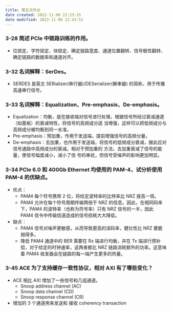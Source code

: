 ```yaml
---
title: 第五次作业
date created: 2022-11-08 22:23:15
date modified: 2022-11-08 22:43:52
---
```


### 3-28 简述 PCIe 中链路训练的作用。

- 位锁定、字符锁定、块锁定、确定链路宽度、通道位置翻转、信号极性翻转、确定链路的数据率和通道对齐。

### 3-32 名词解释：SerDes。

- SERDES 是英文 SERializer(串行器)/DESerializer(解串器) 的简称，用于传播高速串行信号。

### 3-33 名词解释：Equalization、Pre-emphasis、De-emphasis。

- Equalization：均衡，是在接收端对信号进行处理，根据信号所经过衰减通道（如基板）的衰减特性，将信号的高频成分适 当增强，这样可以把低频成分与高频成分被均衡到同一水准。
- Pre-emphasis：预加重，作用于发送端，提前增强信号的高频分量。
- De-emphasis：去加重，也作用于发送端，将信号的低频成分衰减，据此应对信号通路中高频成分的衰减。相对于预加重的 方法，去加重衰减了信号的能量，使信号幅度减小，减小了信 号的串扰，但信号受噪声的影响更加明显。

### 3-34 PCIe 6.0 和 400Gb Ethernet 均使用的 PAM-4，试分析使用 PAM-4 的优缺点。

- 优点：
	- PAM4 每个符号携带 2 位，将给定波特率的比特率比 NRZ 提高一倍。
	- PAM4 允许在每个符号周期传输两倍于 NRZ 的信息。因此，在相同码率下，PAM4 的波特率（也称为符号率）只有 NRZ 信号的一半，因此 PAM4 信令中传输信道造成的信号损耗大大降低。
- 缺点：
	- PAM4 信号对噪声更敏感，从而导致更高的误码率，健壮性比 NRZ 要脆弱得多。
	- 降低 PAM4 通道中的 BER 需要在 Rx 端进行均衡，并在 Tx 端进行预补偿，对于给定的时钟速率，这两者都比 NRZ 链路消耗额外的功率。这意味着 PAM4 收发器会在链路的每一端产生更多的热量。

### 3-45 ACE 为了支持缓存一致性协议，相对 AXI 有了哪些变化？

- ACE 相比 AXI 增加了一些信号和几组通道。
	- Snoop address channel (AC)
	- Snoop data channel (CD)
	- Snoop response channel (CR)
- 增加的 3 个通道用来发送和 接收 coherency transaction
